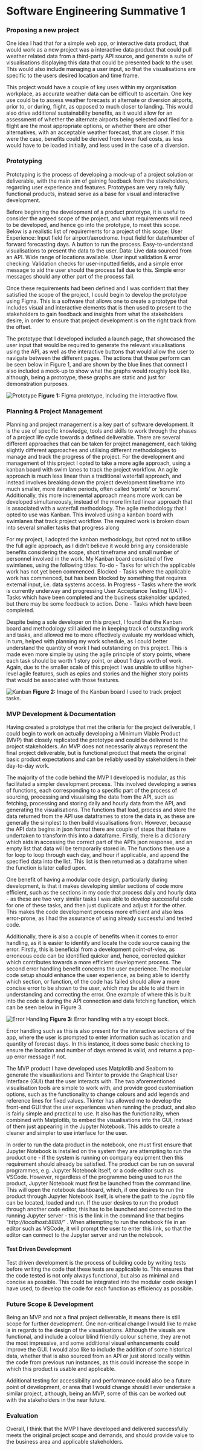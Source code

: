 # Software Engineering Summative 1

### Proposing a new project

One idea I had that for a simple web app, or interactive data product, that would work as a new project was a interactive data product that could pull weather related data from a third-party API source, and generate a suite of visualisations displaying this data that could be presented back to the user. This would also include managing a user input, so that the visualisations are specific to the users desired location and time frame.

This project would have a couple of key uses within my organisation workplace, as accurate weather data can be difficult to ascertain. One key use could be to assess weather forecasts at alternate or diversion airports, prior to, or during, flight, as opposed to much closer to landing. This would also drive additional sustainability benefits, as it would allow for an assessment of whether the alternate airports being selected and filed for a flight are the most appropriate options, or whether there are other alternatives, with an acceptable weather forecast, that are closer. If this were the case, benefits could be derived from lower fuel costs, as less would have to be loaded initially, and less used in the case of a diversion. 

### Prototyping

Prototyping is the process of developing a mock-up of a project solution or deliverable, with the main aim of gaining feedback from the stakeholders, regarding user experience and features. Prototypes are very rarely fully functional products, instead serve as a base for visual and interactive development. 

Before beginning the development of a product prototype, it is useful to consider the agreed scope of the project, and what requirements will need to be developed, and hence go into the prototype, to meet this scope. Below is a realistic list of requirements for a project of this scope:
User Experience:
Input field for airport/aerodrome.
Input field for date/number of forward forecasting days.
A button to run the process.
Easy-to-understand visualisations to present the data to the user.
Data:
Live data sourced from an API.
Wide range of locations available.
User input validation & error checking:
Validation checks for user-inputted fields, and a simple error message to aid the user should the process fail due to this.
Simple error messages should any other part of the process fail.

Once these requirements had been defined and I was confident that they satisfied the scope of the project, I could begin to develop the prototype using Figma. This is a software that allows one to create a prototype that includes visual and interactive elements that is then used to present to the stakeholders to gain feedback and insights from what the stakeholders desire, in order to ensure that project development is on the right track from the offset.

The prototype that I developed included a launch page, that showcased the user input that would be required to generate the relevant visualisations using the API, as well as the interactive buttons that would allow the user to navigate between the different pages. The actions that these perform can be seen below in Figure 1, and are shown by the blue lines that connect   I also included a mock-up to show what the graphs would roughly look like, although, being a prototype, these graphs are static and just for demonstration purposes.

![Prototype](https://github.com/user-attachments/assets/81e69835-b7d5-4542-9220-4e2b611f2a72)
**Figure 1:** Figma prototype, including the interactive flow.

### Planning & Project Management

Planning and project management is a key part of software development. It is the use of specific knowledge, tools and skills to work through the phases of a project life cycle towards a defined deliverable. There are several different approaches that can be taken for project management, each taking slightly different approaches and utilising different methodologies to manage and track the progress of the project. For the development and management of this project I opted to take a more agile approach, using a kanban board with swim lanes to track the project workflow. An agile approach is much less linear than a traditional waterfall approach, and instead involves breaking down the project development timeframe into much smaller, more iterative periods, often called ‘sprints’ or ‘scrums’. Additionally, this more incremental approach means more work can be developed simultaneously, instead of the more limited linear approach that is associated with a waterfall methodology. The agile methodology that I opted to use was Kanban. This involved using a kanban board with swimlanes that track project workflow. The required work is broken down into several smaller tasks that progress along 

For my project, I adopted the kanban methodology, but opted not to utilise the full agile approach, as I didn’t believe it would bring any considerable benefits considering the scope, short timeframe and small number of personnel involved in the work. My Kanban board consisted of five swimlanes, using the following titles:
To-do - Tasks for which the applicable work has not yet been commenced.
Blocked - Tasks where the applicable work has commenced, but has been blocked by something that requires external input, i.e. data systems access.
In Progress - Tasks where the work is currently underway and progressing
User Acceptance Testing (UAT) - Tasks which have been completed and the business stakeholder updated, but there may be some feedback to action.
Done - Tasks which have been completed.

Despite being a sole developer on this project, I found that the Kanban board and methodology still aided me in keeping track of outstanding work and tasks, and allowed me to more effectively evaluate my workload which, in turn, helped with planning my work schedule, as I could better understand the quantity of work I had outstanding on this project. This is made even more simple by using the agile principle of story points, where each task should be worth 1 story point, or about 1 days worth of work. Again, due to the smaller scale of this project I was unable to utilise higher-level agile features, such as epics and stories and the higher story points that would be associated with those features.

![Kanban](https://github.com/user-attachments/assets/4166f8f3-6bcd-47de-a9da-cdc66f446c96)
**Figure 2:** Image of the Kanban board I used to track project tasks.

### MVP Development & Documentation

Having created a prototype that met the criteria for the project deliverable, I could begin to work on actually developing a Minimum Viable Product (MVP) that closely replicated the prototype and could be delivered to the project stakeholders. An MVP does not necessarily always represent the final project deliverable, but is functional product that meets the original basic product expectations and can be reliably used by stakeholders in their day-to-day work. 

The majority of the code behind the MVP I developed is modular, as this facilitated a simpler development process. This involved developing a series of functions, each corresponding to a specific part of the process of sourcing, processing and visualising the data from the API, such as fetching, processing and storing daily and hourly data from the API, and generating the visualisations. 
The functions that load, process and store the data returned from the API use dataframes to store the data in, as these are generally the simplest to then build visualisations from. However, because the API data begins in json format there are couple of steps that thata re undertaken to transform this into a dataframe. Firstly, there is a dictionary which aids in accessing the correct part of the API’s json response, and an empty list that data will be temporarily stored in. The functions then use a for loop to loop through each day, and hour if applicable, and append the specified data into the list. This list is then returned as a dataframe when the function is later called upon.

One benefit of having a modular code design, particularly during development, is that it makes developing similar sections of code more efficient, such as the sections in my code that process daily and hourly data - as these are two very similar tasks I was able to develop successful code for one of these tasks, and then just duplicate and adjust it for the other. This makes the code development process more efficient and also less error-prone, as I had the assurance of using already successful and tested code.

Additionally, there is also a couple of benefits when it comes to error handling, as it is easier to identify and locate the code source causing the error. Firstly, this is beneficial from a development point-of-view, as erroneous code can be identified quicker and, hence, corrected quicker which contributes towards a more efficient development process. The second error handling benefit concerns the user experience. The modular code setup should enhance the user experience, as being able to identify which section, or function, of the code has failed should allow a more concise error to be shown to the user, which may be able to aid them in understanding and correcting the error. One example of where this is built into the code is during the API connection and data fetching function, which can be seen below in Figure 3. 

![Error Handling](https://github.com/user-attachments/assets/fd21db1a-7c02-43db-9580-a42b1ba12bbd)
**Figure 3:** Error handling with a try except block.

Error handling such as this is also present for the interactive sections of the app, where the user is prompted to enter information such as location and quantity of forecast days. In this instance, it does some basic checking to ensure the location and number of days entered is valid, and returns a pop-up error message if not.

The MVP product I have developed uses Matplotlib and Seaborn to generate the visualiastions and Tkinter to provide the Graphical User Interface (GUI) that the user interacts with. The two aforementioned visualisation tools are simple to work with, and provide good customisation options, such as the functionality to change colours and add legends and reference lines for fixed values. Tkinter has allowed me to develop the front-end GUI that the user experiences when running the product, and also is fairly simple  and practical to use. It also has the functionality, when combined with Matplotlib, to embed the visualisations into the GUI, instead of them just appearing in the Jupyter Notebook. This adds to create a cleaner and simpler to use interface for the user.

In order to run the data product in the notebook, one must first ensure that Jupyter Notebook is installed on the system they are attempting to run the product one - if the system is running on company equipment then this requirement should already be satisfied. The product can be run on several programmes, e.g. Jupyter Notebook itself, or a code editor such as VSCode. However, regardless of the programme being used to run the product, Jupyter Notebook must first be launched from the command line. This will open the notebook dashboard, which, if one desires to run the product through Jupyter Notebook itself, is where the path to the .ipynb file can be located, loaded and run. If the user desires to run the product through another code editor, this has to be launched and connected to the running Jupyter server - this is the link in the command line that begins “_http://localhost:8888/_” . When attempting to run the notebook file in an editor such as VSCode, it will prompt the user to enter this link, so that the editor can connect to the Jupyter server and run the notebook.

#### Test Driven Development

Test driven development is the process of building code by writing tests before writing the code that these tests are applicable to. This ensures that the code tested is not only always functional, but also as minimal and concise as possible. This could be integrated into the modular code design I have used, to develop the code for each function as efficiency as possible.

### Future Scope & Development

Being an MVP and not a final project deliverable, it means there is still scope for further development. One non-critical change I would like to make is in regards to the design of the visualisations. Although the visuals are functional, and include a colour blind friendly colour scheme, they are not the most impressive, and some additional visual enhancements could improve the GUI. I would also like to include the addition of some historical data, whether that is also sourced from an API or just stored locally within the code from previous run instances, as this could increase the scope in which this product is usable and applicable.

Additional testing for accessibility and performance could also be a future point of development, or area that I would change should I ever undertake a similar project, although, being an MVP, some of this can be worked out with the stakeholders in the near future.

### Evaluation

Overall, I think that the MVP I have developed and delivered successfully meets the original project scope and demands, and should provide value to the business area and applicable stakeholders.
